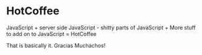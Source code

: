 # HotCoffee
JavaScript + server side JavaScript - shitty parts of JavaScript + More stuff to add on to JavaScript = HotCoffee

That is basically it. Gracias Muchachos!
